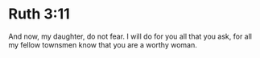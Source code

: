 # Ruth 3:11

And now, my daughter, do not fear. I will do for you all that you ask, for all my fellow townsmen know that you are a worthy woman.
